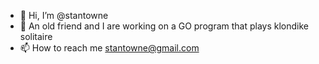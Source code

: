 - 👋 Hi, I’m @stantowne
- 👀 An old friend and I are working on a GO program that plays klondike solitaire
- 📫 How to reach me stantowne@gmail.com

<!---
stantowne/stantowne is a ✨ special ✨ repository because its `README.md` (this file) appears on your GitHub profile.
You can click the Preview link to take a look at your changes.
--->
